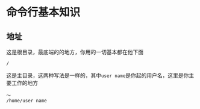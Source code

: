# 命令行基本知识

## 地址

这是根目录，最底端的的地方，你用的一切基本都在他下面

```
/
```

这是主目录，这两种写法是一样的，其中`user name`是你起的用户名，这里是你主要工作的地方
```
～
/home/user name
```
